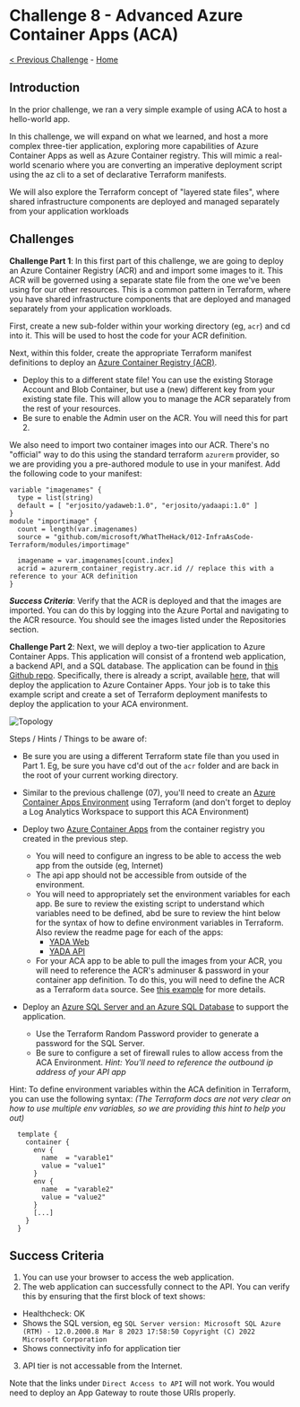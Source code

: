 # Challenge 8 - Advanced Azure Container Apps (ACA)

[< Previous Challenge](./Terraform-Challenge-07.md) - [Home](../README.md) 

## Introduction
In the prior challenge, we ran a very simple example of using ACA to host a hello-world app.

In this challenge, we will expand on what we learned, and host a more complex three-tier application, exploring more capabilities of Azure Container Apps as well as Azure Container registry.  This will mimic a real-world scenario where you are converting an imperative deployment script using the az cli to a set of declarative Terraform manifests.

We will also explore the Terraform concept of "layered state files", where shared infrastructure components are deployed and managed separately from your application workloads

## Challenges

**Challenge Part 1**:  In this first part of this challenge, we are going to deploy an Azure Container Registry (ACR) and and import some images to it.  This ACR will be governed using a separate state file from the one we've been using for our other resources.  This is a common pattern in Terraform, where you have shared infrastructure components that are deployed and managed separately from your application workloads.

First, create a new sub-folder within your working directory (eg, `acr`) and cd into it.  This will be used to host the code for your ACR definition.

Next, within this folder, create the appropriate Terraform manifest definitions to deploy an [Azure Container Registry (ACR)](https://registry.terraform.io/providers/hashicorp/azurerm/latest/docs/resources/container_registry).
+ Deploy this to a different state file!  You can use the existing Storage Account and Blob Container, but use a (new) different key from your existing state file.  This will allow you to manage the ACR separately from the rest of your resources.
+ Be sure to enable the Admin user on the ACR.  You will need this for part 2.

We also need to import two container images into our ACR.  There's no "official" way to do this using the standard terraform `azurerm` provider, so we are providing you a pre-authored module to use in your manifest.  Add the following code to your manifest:


```hcl
variable "imagenames" {
  type = list(string)
  default = [ "erjosito/yadaweb:1.0", "erjosito/yadaapi:1.0" ]
}
module "importimage" {
  count = length(var.imagenames)
  source = "github.com/microsoft/WhatTheHack/012-InfraAsCode-Terraform/modules/importimage"

  imagename = var.imagenames[count.index]
  acrid = azurerm_container_registry.acr.id // replace this with a reference to your ACR definition
}
```

***Success Criteria***:  Verify that the ACR is deployed and that the images are imported.  You can do this by logging into the Azure Portal and navigating to the ACR resource.  You should see the images listed under the Repositories section.

**Challenge Part 2**:  Next, we will deploy a two-tier application to Azure Container Apps.  This application will consist of a frontend web application, a backend API, and a SQL database.  The application can be found in [this Github repo](https://github.com/microsoft/YADA).  Specifically, there is already a script, available [here](https://github.com/microsoft/YADA/blob/main/deploy/ACA.md), that will deploy the application to Azure Container Apps.  Your job is to take this example script and create a set of Terraform deployment manifests to deploy the application to your ACA environment.

![Topology](https://github.com/microsoft/YADA/raw/main/web/app_arch.orig.png)

Steps / Hints / Things to be aware of: 

+ Be sure you are using a different Terraform state file than you used in Part 1. Eg, be sure you have cd'd out of the `acr` folder and are back in the root of your current working directory.
+ Similar to the previous challenge (07), you'll need to create an [Azure Container Apps Environment](https://registry.terraform.io/providers/hashicorp/azurerm/latest/docs/resources/container_app_environment) using Terraform (and don't forget to deploy a Log Analytics Workspace to support this ACA Environment)
+ Deploy two [Azure Container Apps](https://registry.terraform.io/providers/hashicorp/azurerm/latest/docs/resources/container_app) from the container registry you created in the previous step.  
    - You will need to configure an ingress to be able to access the web app from the outside (eg, Internet)
    - The api app should not be accessible from outside of the environment.
    - You will need to appropriately set the environment variables for each app.  Be sure to review the existing script to understand which variables need to be defined, abd be sure to review the hint below for the syntax of how to define environment variables in Terraform.  Also review the readme page for each of the apps:
      - [YADA Web](https://github.com/microsoft/YADA/blob/main/web/README.md)
      - [YADA API](https://github.com/microsoft/YADA/blob/main/api/README.md)
    - For your ACA app to be able to pull the images from your ACR, you will need to reference the ACR's adminuser & password in your container app definition.  To do this, you will need to define the ACR as a Terraform `data` source.  See [this example](https://registry.terraform.io/providers/hashicorp/azurerm/latest/docs/data-sources/container_registry) for more details.

+ Deploy an  [Azure SQL Server and an Azure SQL Database](https://registry.terraform.io/providers/hashicorp/azurerm/latest/docs/resources/mssql_database) to support the application.
    - Use the Terraform Random Password provider to generate a password for the SQL Server.
    - Be sure to configure a set of firewall rules to allow access from the ACA Environment.  _Hint: You'll need to reference the outbound ip address of your API app_


Hint:  To define environment variables within the ACA definition in Terraform, you can use the following syntax:  _(The Terraform docs are not very clear on how to use multiple env variables, so we are providing this hint to help you out)_

```hcl
  template {
    container {
      env {
        name  = "varable1"
        value = "value1"
      }
      env {
        name  = "varable2"
        value = "value2"
      }
      [...]
    }
  }
```

## Success Criteria

1. You can use your browser to access the web application.
2. The web application can successfully connect to the API.  You can verify this by ensuring that the first block of text shows:
  - Healthcheck: OK
  - Shows the SQL version, eg `SQL Server version: Microsoft SQL Azure (RTM) - 12.0.2000.8 Mar 8 2023 17:58:50 Copyright (C) 2022 Microsoft Corporation`
  - Shows connectivity info for application tier
3. API tier is not accessable from the Internet.

Note that the links under `Direct Access to API` will not work. You would need to deploy an App Gateway to route those URIs properly.


